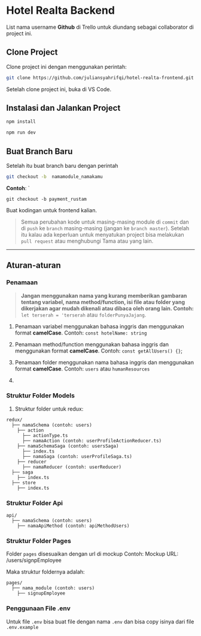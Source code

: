 # Hotel Realta Backend

List nama username **Github** di Trello untuk diundang sebagai collaborator di project ini.

## Clone Project

Clone project ini dengan menggunakan perintah:

```bash
git clone https://github.com/juliansyahrifqi/hotel-realta-frontend.git
```

Setelah clone project ini, buka di VS Code.

## Instalasi dan Jalankan Project

```bash
npm install

npm run dev
```

## Buat Branch Baru

Setelah itu buat branch baru dengan perintah

```bash
git checkout -b  namamodule_namakamu
```

**Contoh**: `

```
git checkout -b payment_rustam
```

Buat kodingan untuk frontend kalian.

> Semua perubahan kode untuk masing-masing module di `commit` dan di `push` ke `branch` masing-masing (jangan ke `branch master`).
> Setelah itu kalau ada keperluan untuk menyatukan project bisa melakukan `pull request` atau menghubungi Tama atau yang lain.

---

## Aturan-aturan

### Penamaan

> **Jangan menggunakan nama yang kurang memberikan gambaran tentang variabel, nama method/function, isi file atau folder yang dikerjakan agar mudah dikenali atau dibaca oleh orang lain. Contoh:** `let terserah = 'terserah` atau `folderPunyaJajang`.

1. Penamaan variabel menggunakan bahasa inggris dan menggunakan format **camelCase**.
   Contoh: `const hotelName: string`

2. Penamaan method/function menggunakan bahasa inggris dan menggunakan format **camelCase**.
   Contoh: `const getAllUsers() {}`;

3. Penamaan folder menggunakan nama bahasa inggris dan menggunakan format **camelCase**.
   Contoh: `users` atau `humanResources`

4.

### Struktur Folder Models

1. Struktur folder untuk redux:

```
redux/
  ├── namaSchema (contoh: users)
    ├── action
      ├── actionType.ts
      ├── namaAction (contoh: userProfileActionReducer.ts)
    ├── namaSchemaSaga (contoh: usersSaga)
      ├── index.ts
      ├── namaSaga (contoh: userProfileSaga.ts)
    ├── reducer
      ├── namaReducer (contoh: userReducer)
  ├── saga
    ├── index.ts
  ├── store
    ├── index.ts
```

### Struktur Folder Api

```
api/
  ├── namaSchema (contoh: users)
    ├── namaApiMethod (contoh: apiMethodUsers)
```

### Struktur Folder Pages

Folder `pages` disesuaikan dengan url di mockup
Contoh: Mockup URL: /users/signpEmployee

Maka struktur foldernya adalah:

```
pages/
  ├── nama_module (contoh: users)
    ├── signupEmployee
```

### Penggunaan File .env

Untuk file `.env` bisa buat file dengan nama `.env` dan bisa copy isinya dari file `.env.example`
